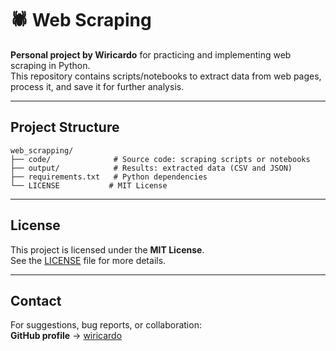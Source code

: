 # 🕷️ Web Scraping

**Personal project by Wiricardo** for practicing and implementing web scraping in Python.  
This repository contains scripts/notebooks to extract data from web pages, process it, and save it for further analysis.

---

## Project Structure

```
web_scrapping/
├── code/              # Source code: scraping scripts or notebooks
├── output/            # Results: extracted data (CSV and JSON)
├── requirements.txt   # Python dependencies
└── LICENSE           # MIT License
```

---

## License

This project is licensed under the **MIT License**.  
See the [LICENSE](LICENSE) file for more details.

---

## Contact

For suggestions, bug reports, or collaboration:  
**GitHub profile** → [wiricardo](https://github.com/wiricardo)

